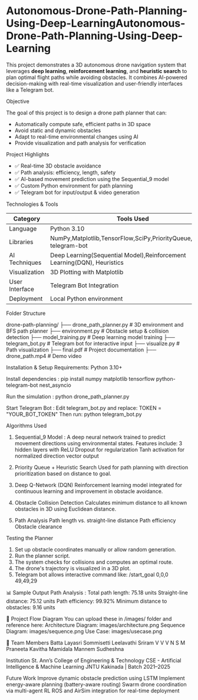 # Autonomous-Drone-Path-Planning-Using-Deep-LearningAutonomous-Drone-Path-Planning-Using-Deep-Learning

This project demonstrates a 3D autonomous drone navigation system that leverages **deep learning**, **reinforcement learning**, and **heuristic search** to plan optimal flight paths while avoiding obstacles. It combines AI-powered decision-making with real-time visualization and user-friendly interfaces like a Telegram bot.

Objective

The goal of this project is to design a drone path planner that can:
- Automatically compute safe, efficient paths in 3D space
- Avoid static and dynamic obstacles
- Adapt to real-time environmental changes using AI
- Provide visualization and path analysis for verification

Project Highlights

- ✅ Real-time 3D obstacle avoidance
- ✅ Path analysis: efficiency, length, safety
- ✅ AI-based movement prediction using the Sequential_9 model
- ✅ Custom Python environment for path planning
- ✅ Telegram bot for input/output & video generation

Technologies & Tools

| Category                 | Tools Used                                                                                            |
|--------------------------|------------------------------------------------------------------------------------------------------ |
| Language                 | Python 3.10                                                                                           |
| Libraries                | NumPy,Matplotlib,TensorFlow,SciPy,PriorityQueue,python-telegram-bot                                   |
| AI Techniques            | Deep Learning(Sequential Model),Reinforcement Learning(DQN), Heuristics                               |
| Visualization            | 3D Plotting with Matplotlib                                                                           |
| User Interface           | Telegram Bot Integration                                                                              |
| Deployment               | Local Python environment                                                                              |

Folder Structure

drone-path-planning/
├── drone_path_planner.py          # 3D environment and BFS path planner
├── environment.py                 # Obstacle setup & collision detection
├── model_training.py              # Deep learning model training
├── telegram_bot.py                # Telegram bot for interactive input
├── visualize.py                   # Path visualization
├── final.pdf                      # Project documentation
├── drone_path.mp4                 # Demo video

Installation & Setup
Requirements: 
             Python 3.10+

Install dependencies : 
             pip install numpy matplotlib tensorflow python-telegram-bot nest_asyncio

Run the simulation : 
             python drone_path_planner.py

Start Telegram Bot :
Edit telegram_bot.py and replace:
              TOKEN = "YOUR_BOT_TOKEN"
Then run:
              python telegram_bot.py

Algorithms Used
1. Sequential_9 Model : 
           A deep neural network trained to predict movement directions using environmental states. Features include:
           3 hidden layers with ReLU
           Dropout for regularization
           Tanh activation for normalized direction vector output

2. Priority Queue + Heuristic Search
            Used for path planning with direction prioritization based on distance to goal.

3. Deep Q-Network (DQN)
            Reinforcement learning model integrated for continuous learning and improvement in   obstacle avoidance.

4. Obstacle Collision Detection
            Calculates minimum distance to all known obstacles in 3D using Euclidean distance.

5. Path Analysis
    Path length vs. straight-line distance
    Path efficiency
    Obstacle clearance

Testing the Planner
1. Set up obstacle coordinates manually or allow random generation.
2. Run the planner script.
3. The system checks for collisions and computes an optimal route.
4. The drone's trajectory is visualized in a 3D plot.
5. Telegram bot allows interactive command like:
     /start_goal 0,0,0 49,49,29

📊 Sample Output
Path Analysis : 
    Total path length: 75.18 units
    Straight-line distance: 75.12 units
    Path efficiency: 99.92%
    Minimum distance to obstacles: 9.16 units

🧭 Project Flow Diagram
You can upload these in /images/ folder and reference here:
    Architecture Diagram: images/architecture.png
    Sequence Diagram: images/sequence.png
    Use Case: images/usecase.png

👥 Team Members
Batta Layasri
Sommisetti Leelavathi
Sriram V V V N S M Praneeta
Kavitha Mamidala
Mannem Sudheshna

Institution
St. Ann’s College of Engineering & Technology
CSE - Artificial Intelligence & Machine Learning
JNTU Kakinada | Batch 2021–2025

Future Work 
Improve dynamic obstacle prediction using LSTM
Implement energy-aware planning (battery-aware routing)
Swarm drone coordination via multi-agent RL
ROS and AirSim integration for real-time deployment
